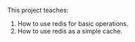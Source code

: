 This project teaches:

1) How to use redis for basic operations.
2) How to use redis as a simple cache.
